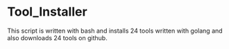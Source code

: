# Tool_Installer
This script is written with bash and installs 24 tools written with golang and also downloads 24 tools on github.
